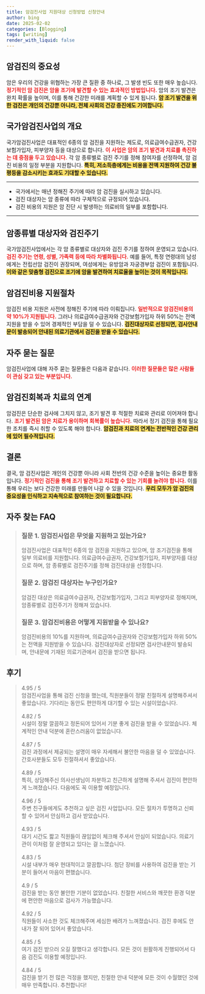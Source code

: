 ```yaml
---
title: 암검진사업 지원대상 신청방법 신청안내
author: bing
date: 2025-02-02
categories: [Blogging]
tags: [writing]
render_with_liquid: false
---
```



<h2 id='암검진의 중요성'>암검진의 중요성</h2>

<p>암은 우리의 건강을 위협하는 가장 큰 질환 중 하나로, 그 발생 빈도 또한 매우 높습니다. <b><span style="color: #ee2323;">정기적인 암 검진은 암을 조기에 발견할 수 있는 효과적인 방법입니다.</span></b> 암의 조기 발견은 완치 확률을 높이며, 이를 통해 건강한 미래를 계획할 수 있게 됩니다. <b><span style="background-color: #ffe066;">암 조기 발견을 위한 검진은 개인의 건강뿐 아니라, 전체 사회의 건강 증진에도 기여합니다.</span></b></p>

<h2 id='국가암검진사업의 개요'>국가암검진사업의 개요</h2>

<p>국가암검진사업은 대표적인 6종의 암 검진을 지원하는 제도로, 의료급여수급권자, 건강보험가입자, 피부양자 등을 대상으로 합니다. <b><span style="color: #ee2323;">이 사업은 암의 조기 발견과 치료를 촉진하는 데 중점을 두고 있습니다.</span></b> 각 암 종류별로 검진 주기를 정해 참여자를 선정하여, 암 검진 비용의 일정 부분을 지원합니다. <b><span style="background-color: #ffe066;">특히, 저소득층에게는 비용을 전액 지원하여 건강 불평등을 감소시키는 효과도 기대할 수 있습니다.</span></b></p>

<hr />

<ul>
    <li>국가에서는 매년 정해진 주기에 따라 암 검진을 실시하고 있습니다.</li>
    <li>검진 대상자는 암 종류에 따라 구체적으로 규정되어 있습니다.</li>
    <li>검진 비용의 지원은 암 진단 시 발생하는 의료비의 일부를 포함합니다.</li>
</ul>

<hr />

<h2 id='암종류별 대상자와 검진주기'>암종류별 대상자와 검진주기</h2>

<p>국가암검진사업에서는 각 암 종류별로 대상자와 검진 주기를 정하여 운영되고 있습니다. <b><span style="color: #ee2323;">검진 주기는 연령, 성별, 가족력 등에 따라 차별화됩니다.</span></b> 예를 들어, 특정 연령대의 남성에게는 전립선암 검진이 권장되며, 여성에게는 유방암과 자궁경부암 검진이 포함됩니다. <b><span style="background-color: #ffe066;">이와 같은 맞춤형 검진으로 조기에 암을 발견하여 치료율을 높이는 것이 목적입니다.</span></b></p>

<h2 id='암검진비용 지원절차'>암검진비용 지원절차</h2>

<p>암검진 비용 지원은 사전에 정해진 주기에 따라 이뤄집니다. <b><span style="color: #ee2323;">일반적으로 암검진비용의 약 10%가 지원됩니다.</span></b> 그러나 의료급여수급권자와 건강보험가입자 하위 50%는 전액 지원을 받을 수 있어 경제적인 부담을 덜 수 있습니다. <b><span style="background-color: #ffe066;">검진대상자로 선정되면, 검사안내문이 발송되어 안내된 의료기관에서 검진을 받을 수 있습니다.</span></b></p>

<h2 id='자주 묻는 질문'>자주 묻는 질문</h2>

<p>암검진사업에 대해 자주 묻는 질문들은 다음과 같습니다. <b><span style="color: #ee2323;">이러한 질문들은 많은 사람들이 관심 갖고 있는 부분입니다.</span></b></p>

<h2 id='암검진회복과 치료의 연계'>암검진회복과 치료의 연계</h2>

<p>암검진은 단순한 검사에 그치지 않고, 조기 발견 후 적절한 치료와 관리로 이어져야 합니다. <b><span style="color: #ee2323;">조기 발견된 암은 치료가 용이하며 회복률이 높습니다.</span></b> 따라서 정기 검진을 통해 필요한 조치를 즉시 취할 수 있도록 해야 합니다. <b><span style="background-color: #ffe066;">암검진과 치료의 연계는 전반적인 건강 관리에 있어 필수적입니다.</span></b></p>

<h2 id='결론'>결론</h2>

<p>결국, 암 검진사업은 개인의 건강뿐 아니라 사회 전반의 건강 수준을 높이는 중요한 활동입니다. <b><span style="color: #ee2323;">정기적인 검진을 통해 조기 발견하고 치료할 수 있는 기회를 늘려야 합니다.</span></b> 이를 통해 우리는 보다 건강한 미래를 만들어 나갈 수 있을 것입니다. <b><span style="background-color: #ffe066;">우리 모두가 암 검진의 중요성을 인식하고 지속적으로 참여하는 것이 필요합니다.</span></b></p>


<h2 id='자주_찾는_FAQ'>자주 찾는 FAQ</h2>
<div itemscope="" itemtype="https://schema.org/FAQPage"> 
<blockquote> 
<div itemscope="" itemprop="mainEntity" itemtype="https://schema.org/Question"> 
<h3 itemprop="name">질문 1. 암검진사업은 무엇을 지원하고 있는가요?</h3> 
<div itemscope="" itemprop="acceptedAnswer" itemtype="https://schema.org/Answer"> 
<span itemprop="text"> 
<p>암검진사업은 대표적인 6종의 암 검진을 지원하고 있으며, 암 조기검진을 통해 일부 의료비를 지원합니다. 의료급여수급권자, 건강보험가입자, 피부양자를 대상으로 하며, 암 종류별로 검진주기를 정해 검진대상을 선정합니다.</p> 
</span> 
</div> 
</div> 
<div itemscope="" itemprop="mainEntity" itemtype="https://schema.org/Question"> 
<h3 itemprop="name">질문 2. 암검진 대상자는 누구인가요?</h3> 
<div itemscope="" itemprop="acceptedAnswer" itemtype="https://schema.org/Answer"> 
<span itemprop="text"> 
<p>암검진 대상은 의료급여수급권자, 건강보험가입자, 그리고 피부양자로 정해지며, 암종류별로 검진주기가 정해져 있습니다.</p> 
</span> 
</div> 
</div> 
<div itemscope="" itemprop="mainEntity" itemtype="https://schema.org/Question"> 
<h3 itemprop="name">질문 3. 암검진비용은 어떻게 지원받을 수 있나요?</h3> 
<div itemscope="" itemprop="acceptedAnswer" itemtype="https://schema.org/Answer"> 
<span itemprop="text"> 
<p>암검진비용의 10%를 지원하며, 의료급여수급권자와 건강보험가입자 하위 50%는 전액을 지원받을 수 있습니다. 검진대상자로 선정되면 검사안내문이 발송되며, 안내문에 기재된 의료기관에서 검진을 받으면 됩니다.</p> 
</span> 
</div> 
</div> 
</blockquote> 
</div>
<h2 id='후기'>후기</h2>
<div itemscope itemtype="https://schema.org/Product">
  <blockquote>
  <div itemprop="review" itemscope itemtype="https://schema.org/Review">
      <div itemprop="reviewRating" itemscope itemtype="https://schema.org/Rating"> <span itemprop="ratingValue">4.95</span> / <span itemprop="bestRating">5</span> </div>
      <span itemprop="reviewBody">암검진사업을 통해 검진 신청을 했는데, 직원분들이 정말 친절하게 설명해주셔서 좋았습니다. 기다리는 동안도 편안하게 대기할 수 있는 시설이었습니다.</span>
  </div>
  <br>
  <div itemprop="review" itemscope itemtype="https://schema.org/Review">
      <div itemprop="reviewRating" itemscope itemtype="https://schema.org/Rating"> <span itemprop="ratingValue">4.82</span> / <span itemprop="bestRating">5</span> </div>
      <span itemprop="reviewBody">시설이 정말 깔끔하고 정돈되어 있어서 기분 좋게 검진을 받을 수 있었습니다. 체계적인 안내 덕분에 혼란스러움이 없었습니다.</span>
  </div>
  <br>
  <div itemprop="review" itemscope itemtype="https://schema.org/Review">
      <div itemprop="reviewRating" itemscope itemtype="https://schema.org/Rating"> <span itemprop="ratingValue">4.87</span> / <span itemprop="bestRating">5</span> </div>
      <span itemprop="reviewBody">검진 과정에서 제공되는 설명이 매우 자세해서 불안한 마음을 덜 수 있었습니다. 간호사분들도 모두 친절하셔서 좋았습니다.</span>
  </div>
  <br>
  <div itemprop="review" itemscope itemtype="https://schema.org/Review">
      <div itemprop="reviewRating" itemscope itemtype="https://schema.org/Rating"> <span itemprop="ratingValue">4.89</span> / <span itemprop="bestRating">5</span> </div>
      <span itemprop="reviewBody">특히, 상담해주신 의사선생님이 차분하고 친근하게 설명해 주셔서 검진이 편안하게 느껴졌습니다. 다음에도 꼭 이용할 예정입니다.</span>
  </div>
  <br>
  <div itemprop="review" itemscope itemtype="https://schema.org/Review">
      <div itemprop="reviewRating" itemscope itemtype="https://schema.org/Rating"> <span itemprop="ratingValue">4.96</span> / <span itemprop="bestRating">5</span> </div>
      <span itemprop="reviewBody">주변 친구들에게도 추천하고 싶은 검진 사업입니다. 모든 절차가 투명하고 신뢰할 수 있어서 안심하고 검사 받았습니다.</span>
  </div>
  <br>
  <div itemprop="review" itemscope itemtype="https://schema.org/Review">
      <div itemprop="reviewRating" itemscope itemtype="https://schema.org/Rating"> <span itemprop="ratingValue">4.93</span> / <span itemprop="bestRating">5</span> </div>
      <span itemprop="reviewBody">대기 시간도 짧고 직원들이 끊임없이 체크해 주셔서 안심이 되었습니다. 의료기관이 이처럼 잘 운영되고 있다는 걸 느꼈습니다.</span>
  </div>
  <br>
  <div itemprop="review" itemscope itemtype="https://schema.org/Review">
      <div itemprop="reviewRating" itemscope itemtype="https://schema.org/Rating"> <span itemprop="ratingValue">4.83</span> / <span itemprop="bestRating">5</span> </div>
      <span itemprop="reviewBody">시설 내부가 매우 현대적이고 깔끔합니다. 첨단 장비를 사용하여 검진을 받는 기분이 들어서 마음이 편했습니다.</span>
  </div>
  <br>
  <div itemprop="review" itemscope itemtype="https://schema.org/Review">
      <div itemprop="reviewRating" itemscope itemtype="https://schema.org/Rating"> <span itemprop="ratingValue">4.9</span> / <span itemprop="bestRating">5</span> </div>
      <span itemprop="reviewBody">검진을 받는 동안 불안한 기분이 없었습니다. 친절한 서비스와 깨끗한 환경 덕분에 편안한 마음으로 검사가 가능했습니다.</span>
  </div>
  <br>
  <div itemprop="review" itemscope itemtype="https://schema.org/Review">
      <div itemprop="reviewRating" itemscope itemtype="https://schema.org/Rating"> <span itemprop="ratingValue">4.92</span> / <span itemprop="bestRating">5</span> </div>
      <span itemprop="reviewBody">직원들이 사소한 것도 체크해주며 세심한 배려가 느껴졌습니다. 검진 후에도 안내가 잘 되어 있어서 좋았습니다.</span>
  </div>
  <br>
  <div itemprop="review" itemscope itemtype="https://schema.org/Review">
      <div itemprop="reviewRating" itemscope itemtype="https://schema.org/Rating"> <span itemprop="ratingValue">4.85</span> / <span itemprop="bestRating">5</span> </div>
      <span itemprop="reviewBody">여기 검진 받으러 오길 잘했다고 생각합니다. 모든 것이 원활하게 진행되어서 다음 검진도 이용할 예정입니다.</span>
  </div>
  <br>
  <div itemprop="review" itemscope itemtype="https://schema.org/Review">
      <div itemprop="reviewRating" itemscope itemtype="https://schema.org/Rating"> <span itemprop="ratingValue">4.84</span> / <span itemprop="bestRating">5</span> </div>
      <span itemprop="reviewBody">검진을 받기 전 많은 걱정을 했지만, 친절한 안내 덕분에 모든 것이 수월했던 것에 매우 만족합니다. 추천합니다!</span>
  </div>
  </blockquote>
</div>
